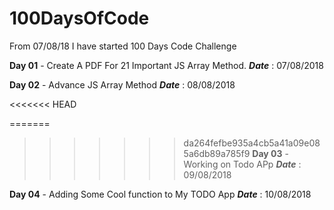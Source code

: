 # 100DaysOfCode
From 07/08/18 I have started 100 Days Code Challenge

**Day 01** - Create A PDF For 21 Important JS Array Method. **_Date_** : 07/08/2018

**Day 02** - Advance JS Array Method **_Date_** : 08/08/2018

<<<<<<< HEAD

=======
>>>>>>> da264fefbe935a4cb5a41a09e085a6db89a785f9
**Day 03** - Working on Todo APp **_Date_** : 09/08/2018


**Day 04** - Adding Some Cool function to My TODO App **_Date_** : 10/08/2018
